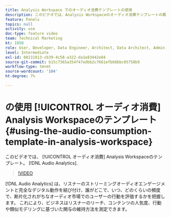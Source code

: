 ```yaml
---
title: Analysis Workspace でのオーディオ消費テンプレートの使用
description: このビデオでは、Analysis Workspaceのオーディオ消費テンプレートの概要を説明します。このテンプレートは、Audio Analytics で標準で使用できます。
feature: Panels
topics: null
activity: use
doc-type: feature video
team: Technical Marketing
kt: 1950
role: User, Developer, Data Engineer, Architect, Data Architect, Admin, Leader
level: Intermediate
exl-id: 08131913-cb39-4c58-a322-da1e83442e84
source-git-commit: b15c7365a354f47edbb2c7661efb68bbc05758b9
workflow-type: tm+mt
source-wordcount: '104'
ht-degree: 7%

---
```


# の使用 [!UICONTROL オーディオ消費] Analysis Workspaceのテンプレート {#using-the-audio-consumption-template-in-analysis-workspace}

このビデオでは、 [!UICONTROL オーディオ消費] Analysis Workspaceのテンプレート。 [!DNL Audio Analytics].

>[!VIDEO](https://video.tv.adobe.com/v/23901/?quality=12)

[!DNL Audio Analytics] は、リスナーのストリーミングオーディオエンゲージメントと完全なデジタル動作を結び付け、誰がどこで、いつ、どのくらいの頻度で、断片化されがちなオーディオ市場でのユーザーの行動を評価するかを把握します。 これにより、ビジネスはリスナーのリーチ、コンテンツの人気度、行動や類似モデリングに基づいた関与の維持方法を測定できます。
